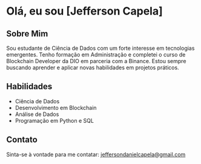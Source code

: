 # Olá, eu sou [Jefferson Capela]

## Sobre Mim
Sou estudante de Ciência de Dados com um forte interesse em tecnologias emergentes. Tenho formação em Administração e completei o curso de Blockchain Developer da DIO em parceria com a Binance. Estou sempre buscando aprender e aplicar novas habilidades em projetos práticos.

## Habilidades
- Ciência de Dados
- Desenvolvimento em Blockchain
- Análise de Dados
- Programação em Python e SQL

## Contato
Sinta-se à vontade para me contatar: [jeffersondanielcapela@gmail.com](mailto:seu-email@example.com)

